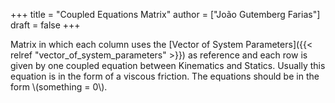 +++
title = "Coupled Equations Matrix"
author = ["João Gutemberg Farias"]
draft = false
+++

Matrix in which each column uses the [Vector of System Parameters]({{< relref "vector_of_system_parameters" >}}) as reference and each row is given by one coupled equation between Kinematics and Statics.
Usually this equation is in the form of a viscous friction.
The equations should be in the form \\(something = 0\\).
